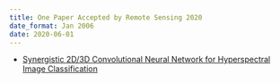 ```yaml
---
title: One Paper Accepted by Remote Sensing 2020
date_format: Jan 2006
date: 2020-06-01
---
```


* [Synergistic 2D/3D Convolutional Neural Network for Hyperspectral Image Classification](https://sg-vilab.github.io/publication/yang2020synergistic/)


<!--more-->
